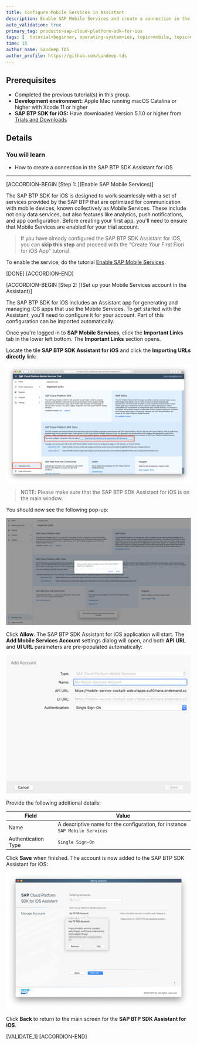 ```yaml
---
title: Configure Mobile Services in Assistant
description: Enable SAP Mobile Services and create a connection in the SAP BTP SDK Assistant for iOS.
auto_validation: true
primary_tag: products>sap-cloud-platform-sdk-for-ios
tags: [  tutorial>beginner, operating-system>ios, topic>mobile, topic>odata, products>sap-business-technology-platform, products>sap-cloud-platform-sdk-for-ios, products>sap-mobile-services]
time: 15
author_name: Sandeep TDS
author_profile: https://github.com/sandeep-tds
---
```


## Prerequisites

- Completed the previous tutorial(s) in this group.
- **Development environment:** Apple Mac running macOS Catalina or higher with Xcode 11 or higher
- **SAP BTP SDK for iOS:** Have downloaded Version 5.1.0 or higher from [Trials and Downloads](https://developers.sap.com/trials-downloads.html?search=sdk%20for%20ios)  

## Details

### You will learn  

- How to create a connection in the SAP BTP SDK Assistant for iOS

---

[ACCORDION-BEGIN [Step 1: ](Enable SAP Mobile Services)]

The SAP BTP SDK for iOS is designed to work seamlessly with a set of services provided by the SAP BTP that are optimized for communication with mobile devices, known collectively as Mobile Services. These include not only data services, but also features like analytics, push notifications, and app configuration. Before creating your first app, you'll need to ensure that Mobile Services are enabled for your trial account.

> If you have already configured the SAP BTP SDK Assistant for iOS, you can **skip this step** and proceed with the "Create Your First Fiori for iOS App" tutorial.

To enable the service, do the tutorial [Enable SAP Mobile Services](fiori-ios-hcpms-setup).

[DONE]
[ACCORDION-END]

[ACCORDION-BEGIN [Step 2: ](Set up your Mobile Services account in the Assistant)]

The SAP BTP SDK for iOS includes an Assistant app for generating and managing iOS apps that use the Mobile Services. To get started with the Assistant, you'll need to configure it for your account. Part of this configuration can be imported automatically.

Once you're logged in to **SAP Mobile Services**, click the **Important Links** tab in the lower left bottom. The **Important Links** section opens.

Locate the tile **SAP BTP SDK Assistant for iOS** and click the **Importing URLs directly** link:

![Important Links](fiori-ios-scpms-configure-ms-assistant-01.png)

> NOTE: Please make sure that the SAP BTP SDK Assistant for iOS is on the main window.

You should now see the following pop-up:

![Import URLs](fiori-ios-scpms-configure-ms-assistant-02.png)

Click **Allow**. The SAP BTP SDK Assistant for iOS application will start. The **Add Mobile Services Account** settings dialog will open, and both **API URL** and **UI URL** parameters are pre-populated automatically:

![Import URLs](fiori-ios-scpms-configure-ms-assistant-03.png)

Provide the following additional details:

| Field | Value |
|----|----|
| Name | A descriptive name for the configuration, for instance `SAP Mobile Services` |
| Authentication Type | `Single Sign-On` |

Click **Save** when finished. The account is now added to the SAP BTP SDK Assistant for iOS:

![Import URLs](fiori-ios-scpms-configure-ms-assistant-04.png)

Click **Back** to return to the main screen for the **SAP BTP SDK Assistant for iOS**.

[VALIDATE_1]
[ACCORDION-END]
